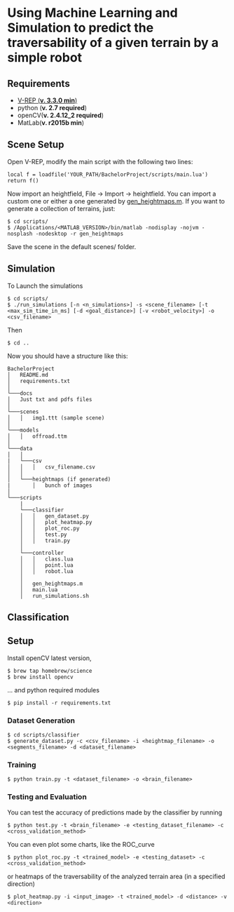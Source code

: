 # Using Machine Learning and Simulation to predict the traversability of a given terrain by a simple robot

## Requirements

- [V-REP (**v. 3.3.0 min**)](http://www.coppeliarobotics.com/downloads.html)
- python (**v. 2.7 required**)
- openCV(**v. 2.4.12_2 required**)
- MatLab(**v. r2015b min**)

## Scene Setup

Open V-REP, modify the main script with the following two lines:

```
local f = loadfile('YOUR_PATH/BachelorProject/scripts/main.lua')
return f()
```

Now import an heightfield, File -> Import -> heightfield.
You can import a custom one or either a one generated by [gen_heightmaps.m](https://github.com/peveloper/bachelor-project/blob/master/scripts/generate_heightmaps.m). If you want to generate a collection of terrains, just:

```
$ cd scripts/
$ /Applications/<MATLAB_VERSION>/bin/matlab -nodisplay -nojvm -nosplash -nodesktop -r gen_heightmaps
```

Save the scene in the default scenes/ folder.

## Simulation

To Launch the simulations

```
$ cd scripts/
$ ./run_simulations [-n <n_simulations>] -s <scene_filename> [-t <max_sim_time_in_ms] [-d <goal_distance>] [-v <robot_velocity>] -o <csv_filename>
```

Then

``` $ cd .. ```

Now you should have a structure like this:

```
BachelorProject
│   README.md
│   requirements.txt
│
└───docs
│   Just txt and pdfs files
│
└───scenes  
│   │   img1.ttt (sample scene)
│
└───models
│   │   offroad.ttm
│
└───data
│   │
|   └───csv
│   │   │   csv_filename.csv
│   │
│   └───heightmaps (if generated)
|       │   bunch of images
│       
└───scripts
    |
    └───classifier
    │   │   gen_dataset.py
    │   │   plot_heatmap.py
    │   │   plot_roc.py
    │   │   test.py
    │   │   train.py
    │
    └───controller
    │   │   class.lua
    │   │   point.lua
    │   │   robot.lua
    │
    │   gen_heightmaps.m
    │   main.lua
    │   run_simulations.sh   
```

## Classification

## Setup

Install openCV latest version,

```
$ brew tap homebrew/science
$ brew install opencv
```

... and python required modules

```
$ pip install -r requirements.txt
```

### Dataset Generation

```
$ cd scripts/classifier
$ generate_dataset.py -c <csv_filename> -i <heightmap_filename> -o <segments_filename> -d <dataset_filename>
```

### Training

```
$ python train.py -t <dataset_filename> -o <brain_filename>
```

### Testing and Evaluation

You can test the accuracy of predictions made by the classifier by running

```
$ python test.py -t <brain_filename> -e <testing_dataset_filename> -c <cross_validation_method>
```

You can even plot some charts, like the ROC_curve

```
$ python plot_roc.py -t <trained_model> -e <testing_dataset> -c <cross_validation_method>
```

or heatmaps of the traversability of the analyzed terrain area (in a specified direction)


```
$ plot_heatmap.py -i <input_image> -t <trained_model> -d <distance> -v <direction>
```
